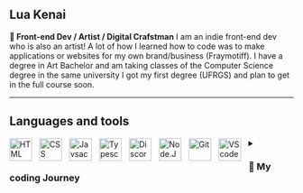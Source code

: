 ## Lua Kenai

 **🌸 Front-end Dev / Artist / Digital Crafstman**
I am an indie front-end dev who is also an artist!
A lot of how I learned how to code was to make applications or websites for my own brand/business (Fraymotiff).
I have a degree in Art Bachelor and am taking classes of the Computer Science degree in the same university I got my first degree (UFRGS) and plan to get in the full course soon.
___

## Languages and tools



          
 <img src="https://cdn.jsdelivr.net/gh/devicons/devicon@latest/icons/html5/html5-original.svg" width="40" height="40" align="left" alt="HTML" style="padding-right:10px;"/>


          
<img src="https://cdn.jsdelivr.net/gh/devicons/devicon@latest/icons/css3/css3-original.svg" width="40" height="40" align="left" alt="CSS" style="padding-right:10px;"/>
<img src="https://cdn.jsdelivr.net/gh/devicons/devicon@latest/icons/javascript/javascript-original.svg"
           width="40" height="40" align="left" alt="Javsacript" style="padding-right:10px;"/>

 <img src="https://cdn.jsdelivr.net/gh/devicons/devicon@latest/icons/typescript/typescript-original.svg" width="40" height="40" align="left" alt="Typescript" style="padding-right:10px;"/>

 
<img src="https://cdn.jsdelivr.net/gh/devicons/devicon@latest/icons/discordjs/discordjs-original.svg" width="40" height="40" align="left" alt="Discord.JS" style="padding-right:10px;"/>

 <img src="https://cdn.jsdelivr.net/gh/devicons/devicon@latest/icons/nodejs/nodejs-plain-wordmark.svg" width="40" height="40" align="left" alt="Node.JS" style="padding-right:10px;"/>


          

 <img loading="lazy" src="https://cdn.jsdelivr.net/gh/devicons/devicon/icons/git/git-original.svg" width="40" height="40" align="left" alt="Git" style="padding-right:10px;"/>

 

 <img loading="lazy" src="https://cdn.jsdelivr.net/gh/devicons/devicon/icons/vscode/vscode-original.svg" width="40" height="40" align="left" alt="VScode" style="padding-right:10px;"/>



<details> <summary> <h3> 🌸 My coding Journey</h3></summary>
 I started coding at around age 11 to make customized blogs and neopets pages, but only in 2020 I actually deeep dived into learning how to properly build pages and attempt at dabbling into discord.js applications! After that it was a path of no return and I fell in love with the world of coding. 
</details>

